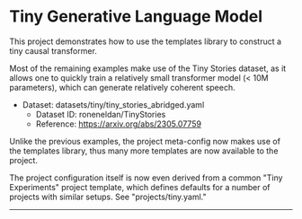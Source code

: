 # Tiny Generative Language Model

This project demonstrates how to use the templates library to construct a tiny causal transformer.

Most of the remaining examples make use of the Tiny Stories dataset, as it allows one to quickly train a relatively small transformer model (< 10M parameters), which can generate relatively coherent speech.

- Dataset: datasets/tiny/tiny_stories_abridged.yaml
    - Dataset ID: roneneldan/TinyStories
    - Reference: https://arxiv.org/abs/2305.07759

Unlike the previous examples, the project meta-config now makes use of the templates library, thus many more templates are now available to the project.

The project configuration itself is now even derived from a common "Tiny Experiments" project template, which defines defaults for a number of projects with similar setups. See "projects/tiny.yaml."

---